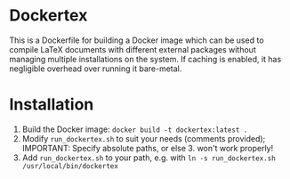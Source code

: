 # Dockertex

This is a Dockerfile for building a Docker image which can be used to compile LaTeX documents with different external packages without managing multiple installations on the system. If caching is enabled, it has negligible overhead over running it bare-metal.

# Installation

1. Build the Docker image: `docker build -t dockertex:latest .`
2. Modify `run_dockertex.sh` to suit your needs (comments provided); IMPORTANT: Specify absolute paths, or else 3. won't work properly!
3. Add `run_dockertex.sh` to your path, e.g. with `ln -s run_dockertex.sh /usr/local/bin/dockertex`
